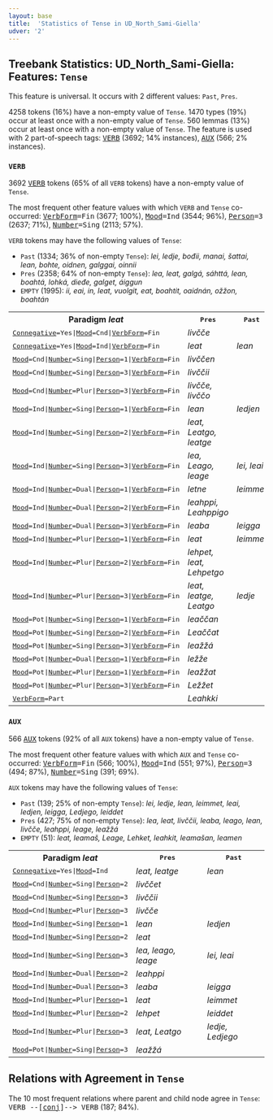 ```yaml
---
layout: base
title:  'Statistics of Tense in UD_North_Sami-Giella'
udver: '2'
---
```


## Treebank Statistics: UD_North_Sami-Giella: Features: `Tense`

This feature is universal.
It occurs with 2 different values: `Past`, `Pres`.

4258 tokens (16%) have a non-empty value of `Tense`.
1470 types (19%) occur at least once with a non-empty value of `Tense`.
560 lemmas (13%) occur at least once with a non-empty value of `Tense`.
The feature is used with 2 part-of-speech tags: <tt><a href="sme_giella-pos-VERB.html">VERB</a></tt> (3692; 14% instances), <tt><a href="sme_giella-pos-AUX.html">AUX</a></tt> (566; 2% instances).

### `VERB`

3692 <tt><a href="sme_giella-pos-VERB.html">VERB</a></tt> tokens (65% of all `VERB` tokens) have a non-empty value of `Tense`.

The most frequent other feature values with which `VERB` and `Tense` co-occurred: <tt><a href="sme_giella-feat-VerbForm.html">VerbForm</a></tt><tt>=Fin</tt> (3677; 100%), <tt><a href="sme_giella-feat-Mood.html">Mood</a></tt><tt>=Ind</tt> (3544; 96%), <tt><a href="sme_giella-feat-Person.html">Person</a></tt><tt>=3</tt> (2637; 71%), <tt><a href="sme_giella-feat-Number.html">Number</a></tt><tt>=Sing</tt> (2113; 57%).

`VERB` tokens may have the following values of `Tense`:

* `Past` (1334; 36% of non-empty `Tense`): <em>lei, ledje, bođii, manai, šattai, lean, bohte, oidnen, galggai, oinnii</em>
* `Pres` (2358; 64% of non-empty `Tense`): <em>lea, leat, galgá, sáhttá, lean, boahtá, lohká, dieđe, galget, áiggun</em>
* `EMPTY` (1995): <em>ii, eai, in, leat, vuolgit, eat, boahtit, oaidnán, ožžon, boahtán</em>

<table>
  <tr><th>Paradigm <i>leat</i></th><th><tt>Pres</tt></th><th><tt>Past</tt></th></tr>
  <tr><td><tt><tt><a href="sme_giella-feat-Connegative.html">Connegative</a></tt><tt>=Yes</tt>|<tt><a href="sme_giella-feat-Mood.html">Mood</a></tt><tt>=Cnd</tt>|<tt><a href="sme_giella-feat-VerbForm.html">VerbForm</a></tt><tt>=Fin</tt></tt></td><td><em>livčče</em></td><td></td></tr>
  <tr><td><tt><tt><a href="sme_giella-feat-Connegative.html">Connegative</a></tt><tt>=Yes</tt>|<tt><a href="sme_giella-feat-Mood.html">Mood</a></tt><tt>=Ind</tt>|<tt><a href="sme_giella-feat-VerbForm.html">VerbForm</a></tt><tt>=Fin</tt></tt></td><td><em>leat</em></td><td><em>lean</em></td></tr>
  <tr><td><tt><tt><a href="sme_giella-feat-Mood.html">Mood</a></tt><tt>=Cnd</tt>|<tt><a href="sme_giella-feat-Number.html">Number</a></tt><tt>=Sing</tt>|<tt><a href="sme_giella-feat-Person.html">Person</a></tt><tt>=1</tt>|<tt><a href="sme_giella-feat-VerbForm.html">VerbForm</a></tt><tt>=Fin</tt></tt></td><td><em>livččen</em></td><td></td></tr>
  <tr><td><tt><tt><a href="sme_giella-feat-Mood.html">Mood</a></tt><tt>=Cnd</tt>|<tt><a href="sme_giella-feat-Number.html">Number</a></tt><tt>=Sing</tt>|<tt><a href="sme_giella-feat-Person.html">Person</a></tt><tt>=3</tt>|<tt><a href="sme_giella-feat-VerbForm.html">VerbForm</a></tt><tt>=Fin</tt></tt></td><td><em>livččii</em></td><td></td></tr>
  <tr><td><tt><tt><a href="sme_giella-feat-Mood.html">Mood</a></tt><tt>=Cnd</tt>|<tt><a href="sme_giella-feat-Number.html">Number</a></tt><tt>=Plur</tt>|<tt><a href="sme_giella-feat-Person.html">Person</a></tt><tt>=3</tt>|<tt><a href="sme_giella-feat-VerbForm.html">VerbForm</a></tt><tt>=Fin</tt></tt></td><td><em>livčče, livččo</em></td><td></td></tr>
  <tr><td><tt><tt><a href="sme_giella-feat-Mood.html">Mood</a></tt><tt>=Ind</tt>|<tt><a href="sme_giella-feat-Number.html">Number</a></tt><tt>=Sing</tt>|<tt><a href="sme_giella-feat-Person.html">Person</a></tt><tt>=1</tt>|<tt><a href="sme_giella-feat-VerbForm.html">VerbForm</a></tt><tt>=Fin</tt></tt></td><td><em>lean</em></td><td><em>ledjen</em></td></tr>
  <tr><td><tt><tt><a href="sme_giella-feat-Mood.html">Mood</a></tt><tt>=Ind</tt>|<tt><a href="sme_giella-feat-Number.html">Number</a></tt><tt>=Sing</tt>|<tt><a href="sme_giella-feat-Person.html">Person</a></tt><tt>=2</tt>|<tt><a href="sme_giella-feat-VerbForm.html">VerbForm</a></tt><tt>=Fin</tt></tt></td><td><em>leat, Leatgo, leatge</em></td><td></td></tr>
  <tr><td><tt><tt><a href="sme_giella-feat-Mood.html">Mood</a></tt><tt>=Ind</tt>|<tt><a href="sme_giella-feat-Number.html">Number</a></tt><tt>=Sing</tt>|<tt><a href="sme_giella-feat-Person.html">Person</a></tt><tt>=3</tt>|<tt><a href="sme_giella-feat-VerbForm.html">VerbForm</a></tt><tt>=Fin</tt></tt></td><td><em>lea, Leago, leage</em></td><td><em>lei, leai</em></td></tr>
  <tr><td><tt><tt><a href="sme_giella-feat-Mood.html">Mood</a></tt><tt>=Ind</tt>|<tt><a href="sme_giella-feat-Number.html">Number</a></tt><tt>=Dual</tt>|<tt><a href="sme_giella-feat-Person.html">Person</a></tt><tt>=1</tt>|<tt><a href="sme_giella-feat-VerbForm.html">VerbForm</a></tt><tt>=Fin</tt></tt></td><td><em>letne</em></td><td><em>leimme</em></td></tr>
  <tr><td><tt><tt><a href="sme_giella-feat-Mood.html">Mood</a></tt><tt>=Ind</tt>|<tt><a href="sme_giella-feat-Number.html">Number</a></tt><tt>=Dual</tt>|<tt><a href="sme_giella-feat-Person.html">Person</a></tt><tt>=2</tt>|<tt><a href="sme_giella-feat-VerbForm.html">VerbForm</a></tt><tt>=Fin</tt></tt></td><td><em>leahppi, Leahppigo</em></td><td></td></tr>
  <tr><td><tt><tt><a href="sme_giella-feat-Mood.html">Mood</a></tt><tt>=Ind</tt>|<tt><a href="sme_giella-feat-Number.html">Number</a></tt><tt>=Dual</tt>|<tt><a href="sme_giella-feat-Person.html">Person</a></tt><tt>=3</tt>|<tt><a href="sme_giella-feat-VerbForm.html">VerbForm</a></tt><tt>=Fin</tt></tt></td><td><em>leaba</em></td><td><em>leigga</em></td></tr>
  <tr><td><tt><tt><a href="sme_giella-feat-Mood.html">Mood</a></tt><tt>=Ind</tt>|<tt><a href="sme_giella-feat-Number.html">Number</a></tt><tt>=Plur</tt>|<tt><a href="sme_giella-feat-Person.html">Person</a></tt><tt>=1</tt>|<tt><a href="sme_giella-feat-VerbForm.html">VerbForm</a></tt><tt>=Fin</tt></tt></td><td><em>leat</em></td><td><em>leimmet</em></td></tr>
  <tr><td><tt><tt><a href="sme_giella-feat-Mood.html">Mood</a></tt><tt>=Ind</tt>|<tt><a href="sme_giella-feat-Number.html">Number</a></tt><tt>=Plur</tt>|<tt><a href="sme_giella-feat-Person.html">Person</a></tt><tt>=2</tt>|<tt><a href="sme_giella-feat-VerbForm.html">VerbForm</a></tt><tt>=Fin</tt></tt></td><td><em>lehpet, leat, Lehpetgo</em></td><td></td></tr>
  <tr><td><tt><tt><a href="sme_giella-feat-Mood.html">Mood</a></tt><tt>=Ind</tt>|<tt><a href="sme_giella-feat-Number.html">Number</a></tt><tt>=Plur</tt>|<tt><a href="sme_giella-feat-Person.html">Person</a></tt><tt>=3</tt>|<tt><a href="sme_giella-feat-VerbForm.html">VerbForm</a></tt><tt>=Fin</tt></tt></td><td><em>leat, leatge, Leatgo</em></td><td><em>ledje</em></td></tr>
  <tr><td><tt><tt><a href="sme_giella-feat-Mood.html">Mood</a></tt><tt>=Pot</tt>|<tt><a href="sme_giella-feat-Number.html">Number</a></tt><tt>=Sing</tt>|<tt><a href="sme_giella-feat-Person.html">Person</a></tt><tt>=1</tt>|<tt><a href="sme_giella-feat-VerbForm.html">VerbForm</a></tt><tt>=Fin</tt></tt></td><td><em>leaččan</em></td><td></td></tr>
  <tr><td><tt><tt><a href="sme_giella-feat-Mood.html">Mood</a></tt><tt>=Pot</tt>|<tt><a href="sme_giella-feat-Number.html">Number</a></tt><tt>=Sing</tt>|<tt><a href="sme_giella-feat-Person.html">Person</a></tt><tt>=2</tt>|<tt><a href="sme_giella-feat-VerbForm.html">VerbForm</a></tt><tt>=Fin</tt></tt></td><td><em>Leaččat</em></td><td></td></tr>
  <tr><td><tt><tt><a href="sme_giella-feat-Mood.html">Mood</a></tt><tt>=Pot</tt>|<tt><a href="sme_giella-feat-Number.html">Number</a></tt><tt>=Sing</tt>|<tt><a href="sme_giella-feat-Person.html">Person</a></tt><tt>=3</tt>|<tt><a href="sme_giella-feat-VerbForm.html">VerbForm</a></tt><tt>=Fin</tt></tt></td><td><em>leažžá</em></td><td></td></tr>
  <tr><td><tt><tt><a href="sme_giella-feat-Mood.html">Mood</a></tt><tt>=Pot</tt>|<tt><a href="sme_giella-feat-Number.html">Number</a></tt><tt>=Dual</tt>|<tt><a href="sme_giella-feat-Person.html">Person</a></tt><tt>=1</tt>|<tt><a href="sme_giella-feat-VerbForm.html">VerbForm</a></tt><tt>=Fin</tt></tt></td><td><em>ležže</em></td><td></td></tr>
  <tr><td><tt><tt><a href="sme_giella-feat-Mood.html">Mood</a></tt><tt>=Pot</tt>|<tt><a href="sme_giella-feat-Number.html">Number</a></tt><tt>=Plur</tt>|<tt><a href="sme_giella-feat-Person.html">Person</a></tt><tt>=1</tt>|<tt><a href="sme_giella-feat-VerbForm.html">VerbForm</a></tt><tt>=Fin</tt></tt></td><td><em>leažžat</em></td><td></td></tr>
  <tr><td><tt><tt><a href="sme_giella-feat-Mood.html">Mood</a></tt><tt>=Pot</tt>|<tt><a href="sme_giella-feat-Number.html">Number</a></tt><tt>=Plur</tt>|<tt><a href="sme_giella-feat-Person.html">Person</a></tt><tt>=3</tt>|<tt><a href="sme_giella-feat-VerbForm.html">VerbForm</a></tt><tt>=Fin</tt></tt></td><td><em>Ležžet</em></td><td></td></tr>
  <tr><td><tt><tt><a href="sme_giella-feat-VerbForm.html">VerbForm</a></tt><tt>=Part</tt></tt></td><td><em>Leahkki</em></td><td></td></tr>
</table>

### `AUX`

566 <tt><a href="sme_giella-pos-AUX.html">AUX</a></tt> tokens (92% of all `AUX` tokens) have a non-empty value of `Tense`.

The most frequent other feature values with which `AUX` and `Tense` co-occurred: <tt><a href="sme_giella-feat-VerbForm.html">VerbForm</a></tt><tt>=Fin</tt> (566; 100%), <tt><a href="sme_giella-feat-Mood.html">Mood</a></tt><tt>=Ind</tt> (551; 97%), <tt><a href="sme_giella-feat-Person.html">Person</a></tt><tt>=3</tt> (494; 87%), <tt><a href="sme_giella-feat-Number.html">Number</a></tt><tt>=Sing</tt> (391; 69%).

`AUX` tokens may have the following values of `Tense`:

* `Past` (139; 25% of non-empty `Tense`): <em>lei, ledje, lean, leimmet, leai, ledjen, leigga, Ledjego, leiddet</em>
* `Pres` (427; 75% of non-empty `Tense`): <em>lea, leat, livččii, leaba, leago, lean, livčče, leahppi, leage, leažžá</em>
* `EMPTY` (51): <em>leat, leamaš, Leage, Lehket, leahkit, leamašan, leamen</em>

<table>
  <tr><th>Paradigm <i>leat</i></th><th><tt>Pres</tt></th><th><tt>Past</tt></th></tr>
  <tr><td><tt><tt><a href="sme_giella-feat-Connegative.html">Connegative</a></tt><tt>=Yes</tt>|<tt><a href="sme_giella-feat-Mood.html">Mood</a></tt><tt>=Ind</tt></tt></td><td><em>leat, leatge</em></td><td><em>lean</em></td></tr>
  <tr><td><tt><tt><a href="sme_giella-feat-Mood.html">Mood</a></tt><tt>=Cnd</tt>|<tt><a href="sme_giella-feat-Number.html">Number</a></tt><tt>=Sing</tt>|<tt><a href="sme_giella-feat-Person.html">Person</a></tt><tt>=2</tt></tt></td><td><em>livččet</em></td><td></td></tr>
  <tr><td><tt><tt><a href="sme_giella-feat-Mood.html">Mood</a></tt><tt>=Cnd</tt>|<tt><a href="sme_giella-feat-Number.html">Number</a></tt><tt>=Sing</tt>|<tt><a href="sme_giella-feat-Person.html">Person</a></tt><tt>=3</tt></tt></td><td><em>livččii</em></td><td></td></tr>
  <tr><td><tt><tt><a href="sme_giella-feat-Mood.html">Mood</a></tt><tt>=Cnd</tt>|<tt><a href="sme_giella-feat-Number.html">Number</a></tt><tt>=Plur</tt>|<tt><a href="sme_giella-feat-Person.html">Person</a></tt><tt>=3</tt></tt></td><td><em>livčče</em></td><td></td></tr>
  <tr><td><tt><tt><a href="sme_giella-feat-Mood.html">Mood</a></tt><tt>=Ind</tt>|<tt><a href="sme_giella-feat-Number.html">Number</a></tt><tt>=Sing</tt>|<tt><a href="sme_giella-feat-Person.html">Person</a></tt><tt>=1</tt></tt></td><td><em>lean</em></td><td><em>ledjen</em></td></tr>
  <tr><td><tt><tt><a href="sme_giella-feat-Mood.html">Mood</a></tt><tt>=Ind</tt>|<tt><a href="sme_giella-feat-Number.html">Number</a></tt><tt>=Sing</tt>|<tt><a href="sme_giella-feat-Person.html">Person</a></tt><tt>=2</tt></tt></td><td><em>leat</em></td><td></td></tr>
  <tr><td><tt><tt><a href="sme_giella-feat-Mood.html">Mood</a></tt><tt>=Ind</tt>|<tt><a href="sme_giella-feat-Number.html">Number</a></tt><tt>=Sing</tt>|<tt><a href="sme_giella-feat-Person.html">Person</a></tt><tt>=3</tt></tt></td><td><em>lea, leago, leage</em></td><td><em>lei, leai</em></td></tr>
  <tr><td><tt><tt><a href="sme_giella-feat-Mood.html">Mood</a></tt><tt>=Ind</tt>|<tt><a href="sme_giella-feat-Number.html">Number</a></tt><tt>=Dual</tt>|<tt><a href="sme_giella-feat-Person.html">Person</a></tt><tt>=2</tt></tt></td><td><em>leahppi</em></td><td></td></tr>
  <tr><td><tt><tt><a href="sme_giella-feat-Mood.html">Mood</a></tt><tt>=Ind</tt>|<tt><a href="sme_giella-feat-Number.html">Number</a></tt><tt>=Dual</tt>|<tt><a href="sme_giella-feat-Person.html">Person</a></tt><tt>=3</tt></tt></td><td><em>leaba</em></td><td><em>leigga</em></td></tr>
  <tr><td><tt><tt><a href="sme_giella-feat-Mood.html">Mood</a></tt><tt>=Ind</tt>|<tt><a href="sme_giella-feat-Number.html">Number</a></tt><tt>=Plur</tt>|<tt><a href="sme_giella-feat-Person.html">Person</a></tt><tt>=1</tt></tt></td><td><em>leat</em></td><td><em>leimmet</em></td></tr>
  <tr><td><tt><tt><a href="sme_giella-feat-Mood.html">Mood</a></tt><tt>=Ind</tt>|<tt><a href="sme_giella-feat-Number.html">Number</a></tt><tt>=Plur</tt>|<tt><a href="sme_giella-feat-Person.html">Person</a></tt><tt>=2</tt></tt></td><td><em>lehpet</em></td><td><em>leiddet</em></td></tr>
  <tr><td><tt><tt><a href="sme_giella-feat-Mood.html">Mood</a></tt><tt>=Ind</tt>|<tt><a href="sme_giella-feat-Number.html">Number</a></tt><tt>=Plur</tt>|<tt><a href="sme_giella-feat-Person.html">Person</a></tt><tt>=3</tt></tt></td><td><em>leat, Leatgo</em></td><td><em>ledje, Ledjego</em></td></tr>
  <tr><td><tt><tt><a href="sme_giella-feat-Mood.html">Mood</a></tt><tt>=Pot</tt>|<tt><a href="sme_giella-feat-Number.html">Number</a></tt><tt>=Sing</tt>|<tt><a href="sme_giella-feat-Person.html">Person</a></tt><tt>=3</tt></tt></td><td><em>leažžá</em></td><td></td></tr>
</table>

## Relations with Agreement in `Tense`

The 10 most frequent relations where parent and child node agree in `Tense`:
<tt>VERB --[<tt><a href="sme_giella-dep-conj.html">conj</a></tt>]--> VERB</tt> (187; 84%).

